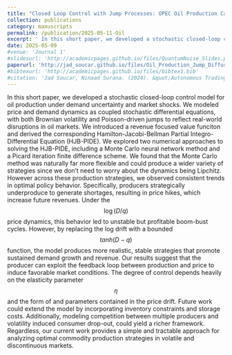 ```yaml
---
title: "Closed Loop Control with Jump Processes: OPEC Oil Production Cases Study"
collection: publications
category: manuscripts
permalink: /publication/2025-05-11-Oil
excerpt: ' In this short paper, we developed a stochastic closed-loop control model for oil production under demand uncertainty and market shocks. We derive the systems corresponding Hamilton-Jacobi-Bellman Partial Integro-Differential Equation (HJB-PIDE) and implement two different solvers.'
date: 2025-05-09
#venue: 'Journal 1'
#slidesurl: 'http://academicpages.github.io/files/QuantumNoise_Slides.pdf'
paperurl: 'http://jad_soucar.github.io/files/Oil_Production_Jump_Diffusion_Soucar.pdf'
#bibtexurl: 'http://academicpages.github.io/files/bibtex1.bib'
#citation: 'Jad Soucar, Ninaad Surana. (2024). &quot;Autonomous Trading Using Deep Q Learning &quote;'
---
```

 In this short paper, we developed a stochastic closed-loop control model for oil production under demand uncertainty and market shocks. We modeled price
 and demand dynamics as coupled stochastic differential equations, with both
 Brownian volatility and Poisson-driven jumps to reflect real-world disruptions
 in oil markets. We introduced a revenue focused value funciton and derived the
 corresponding Hamilton-Jacobi-Bellman Partial Integro-Differential Equation
 (HJB-PIDE). We explored two numerical approaches to solving the HJB-PIDE, including a Monte Carlo neural network method and a Picard iteration finite difference scheme. We found that the Monte Carlo method was naturally far more flexible and could produce a wider variety of strategies since we don’t need to worry about the dynamics being Lipchitz. However across these production strategies, we observed consistent trends in optimal policy behavior. Specifically, producers strategically underproduce to generate shortages, resulting in price hikes, which increase future revenues. Under the $$\log(D/q)$$ price dynamics, this behavior led to unstable but profitable boom-bust cycles. However, by replacing the log drift with a bounded $$tanh(D−q)$$ function, the model produces more realistic, stable strategies that promote sustained demand growth and revenue. Our results suggest that the producer can exploit the feedback loop between production and price to induce favorable market conditions. The degree of control depends heavily on the elasticity parameter $$\eta$$ and the form of and parameters contained in the price drift.
 Future work could extend the model by incorporating inventory constraints
 and storage costs. Additionally, modeling competition between multiple producers and volatility induced consumer drop-out, could yield a richer framework. Regardless, our current work provides a simple and tractable approach for analyzing optimal commodity production strategies in volatile and discontinuous markets.
